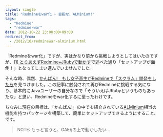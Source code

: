```yaml
---
layout: single
title: "Redmineをwar化 - 目指せ、ALMinium!"
tags:
  - "Redmine"
  - "redmine-war"
date: 2012-10-22 23:00:00+09:00
redirect_from:
  - /2012/10/redminewar-alminium.html
---
```


「Redmineをwar化」ですが、実はかなり前から挑戦しようとしてはいたのですが、[(1) とりあえずRedmine+JRubyで動かす](http://u6k-apps.blogspot.com/2012/10/redminewar-1-redminejruby.html)で述べた通り「セットアップが面倒！」となってしまい進んでいませんでした。

そんな時、偶然、[かんばん!　もし女子高生がRedmineで「スクラム」開発をしたら](http://www.atmarkit.co.jp/fjava/index/index_scrum.html)を見つけました。この記事に触発されて再びRedmineに挑戦する気になり、基本的にJavaユーザーの自分なので「そういえばJRubyというものもあったな」と思い、Redmineをwar化するに至ったわけです。

ちなみに現在の目標は、「かんばん!」の中でも紹介されている[ALMinium](https://github.com/alminium/alminium)相当の機能を持つパッケージを構築して、簡単にセットアップできるようにすること、です。

> NOTE: もっと言うと、GAE/jの上で動かしたい…
